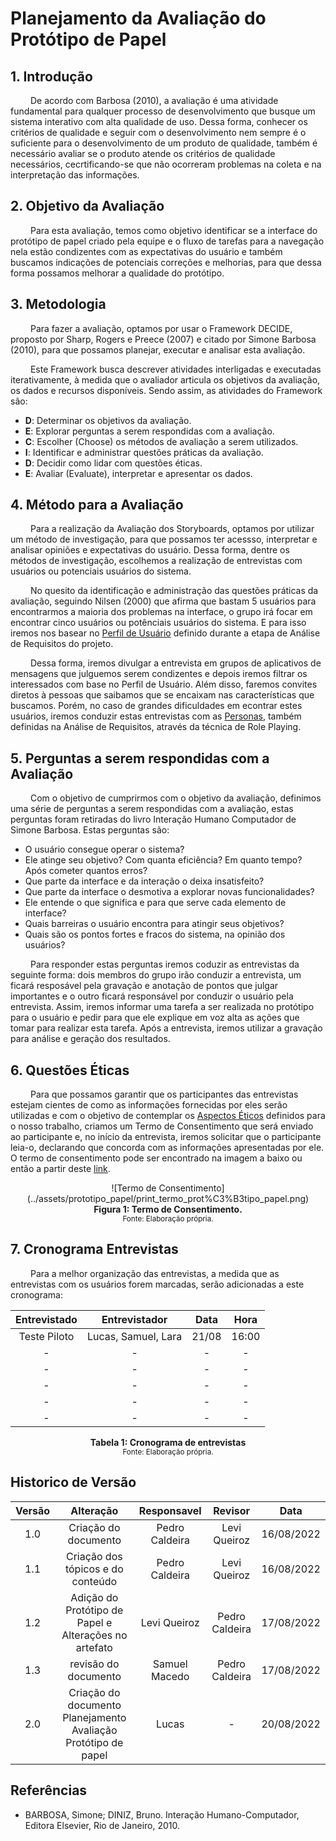 # Planejamento da Avaliação do Protótipo de Papel

## 1. Introdução
&emsp;&emsp; De acordo com Barbosa (2010), a avaliação é uma atividade fundamental para qualquer processo de desenvolvimento que busque um sistema interativo com alta qualidade de uso. Dessa forma, conhecer os critérios de qualidade e seguir com o desenvolvimento nem sempre é o suficiente para o desenvolvimento de um produto de qualidade, também é necessário avaliar se o produto atende os critérios de qualidade necessários, cecrtificando-se que não ocorreram problemas na coleta e na interpretação das informações.

## 2. Objetivo da Avaliação
&emsp;&emsp; Para esta avaliação, temos como objetivo identificar se a interface do protótipo de papel criado pela equipe e o fluxo de tarefas para a navegação nela estão condizentes com as expectativas do usuário e também buscamos indicações de potenciais correções e melhorias, para que dessa forma possamos melhorar a qualidade do protótipo.

## 3. Metodologia
&emsp;&emsp; Para fazer a avaliação, optamos por usar o Framework DECIDE, proposto por Sharp, Rogers e Preece (2007) e citado por Simone Barbosa (2010), para que possamos planejar, executar e analisar esta avaliação.

&emsp;&emsp; Este Framework busca descrever atividades interligadas e executadas iterativamente, à medida que o avaliador articula os objetivos da avaliação, os dados e recursos disponíveis. Sendo assim, as atividades do Framework são:

- **D**: Determinar os objetivos da avaliação.
- **E**: Explorar perguntas a serem respondidas com a avaliação. 
- **C**: Escolher (Choose) os métodos de avaliação a serem utilizados.
- **I**: Identificar e administrar questões práticas da avaliação.
- **D**: Decidir como lidar com questões éticas.
- **E**: Avaliar (Evaluate), interpretar e apresentar os dados.

## 4. Método para a Avaliação
&emsp;&emsp; Para a realização da Avaliação dos Storyboards, optamos por utilizar um método de investigação, para que possamos ter acessso, interpretar e analisar opiniões e expectativas do usuário. Dessa forma, dentre os métodos de investigação, escolhemos a realização de entrevistas com usuários ou potenciais usuários do sistema.

&emsp;&emsp; No quesito da identificação e administração das questões práticas da avaliação, seguindo Nilsen (2000) que afirma que bastam 5 usuários para encontrarmos a maioria dos problemas na interface, o grupo irá focar em encontrar cinco usuários ou potênciais usuários do sistema. E para isso iremos nos basear no [Perfil de Usuário](../analiseRequisitos/perfilUsuario.md) definido durante a etapa de Análise de Requisitos do projeto. 

&emsp;&emsp; Dessa forma, iremos divulgar a entrevista em grupos de aplicativos de mensagens que julguemos serem condizentes e depois iremos filtrar os interessados com base no Perfil de Usuário. Além disso, faremos convites diretos à pessoas que saibamos que se encaixam nas características que buscamos. Porém, no caso de grandes dificuldades em econtrar estes usuários, iremos conduzir estas entrevistas com as [Personas](../analiseRequisitos/personas.md), também definidas na Análise de Requisitos, através da técnica de Role Playing.

## 5. Perguntas a serem respondidas com a Avaliação
&emsp;&emsp; Com o objetivo de cumprirmos com o objetivo da avaliação, definimos uma série de perguntas a serem respondidas com a avaliação, estas perguntas foram retiradas do livro Interação Humano Computador de Simone Barbosa. Estas perguntas são:

- O usuário consegue operar o sistema?
- Ele atinge seu objetivo? Com quanta eficiência? Em quanto tempo? Após cometer quantos erros?
- Que parte da interface e da interação o deixa insatisfeito?
- Que parte da interface o desmotiva a explorar novas funcionalidades?
- Ele entende o que significa e para que serve cada elemento de interface?
- Quais barreiras o usuário encontra para atingir seus objetivos?
- Quais são os pontos fortes e fracos do sistema, na opinião dos usuários?

&emsp;&emsp; Para responder estas perguntas iremos coduzir as entrevistas da seguinte forma: dois membros do grupo irão conduzir a entrevista, um ficará resposável pela gravação e anotação de pontos que julgar importantes e o outro ficará responsável por conduzir o usuário pela entrevista. Assim, iremos informar uma tarefa a ser realizada no protótipo para o usuário e pedir para que ele explique em voz alta as ações que tomar para realizar esta tarefa. Após a entrevista, iremos utilizar a gravação para análise e geração dos resultados.

## 6. Questões Éticas
&emsp;&emsp; Para que possamos garantir que os participantes das entrevistas estejam cientes de como as informações fornecidas por eles serão utilizadas e com o objetivo de contemplar os [Aspectos Éticos](../analiseRequisitos/aspectosEticos.md) definidos para o nosso trabalho, criamos um Termo de Consentimento que será enviado ao participante e, no início da entrevista, iremos solicitar que o participante leia-o, declarando que concorda com as informações apresentadas por ele. O termo de consentimento pode ser encontrado na imagem a baixo ou então a partir deste [link](../assets/prototipo_papel/Termo_de_Consentimento_Prototipo_Papel.pdf).

<center>
![Termo de Consentimento](../assets/prototipo_papel/print_termo_prot%C3%B3tipo_papel.png)
</center>

<figcaption align='center'>
    <b>Figura 1: Termo de Consentimento.</b>
    <br><small>Fonte: Elaboração própria.</small>
</figcaption>

## 7. Cronograma Entrevistas
&emsp;&emsp; Para a melhor organização das entrevistas, a medida que as entrevistas com os usuários forem marcadas, serão adicionadas a este cronograma:

<center>

| Entrevistado |                Entrevistador               | Data |         Hora        |  
|:------:|:--------------------------------------:|:-----------:|:----------------------:|
|   Teste Piloto  |  Lucas, Samuel, Lara  |  21/08    | 16:00 | 
|  - |  -  |    -    | - | 
|   -  |  -  |    -    | - | 
|   -  |  -  |    -    | - | 
|   -  |  -  |    -    | - | 
|   -  |  -  |    -    | - | 

</center>

<figcaption align='center'>
    <b>Tabela 1: Cronograma de entrevistas</b>
    <br><small>Fonte: Elaboração própria.</small>
</figcaption>

## Historico de Versão 

|    Versão    | Alteração| Responsavel        | Revisor     | Data
| :--------: | :----: | :------------------: | :-------------: |:----:|
| 1.0| Criação do documento | Pedro Caldeira | Levi Queiroz | 16/08/2022 |
| 1.1| Criação dos tópicos e do conteúdo | Pedro Caldeira | Levi Queiroz | 16/08/2022 |
| 1.2| Adição do Protótipo de Papel e Alterações no artefato | Levi Queiroz | Pedro Caldeira | 17/08/2022 |
| 1.3| revisão do documento | Samuel Macedo | Pedro Caldeira | 17/08/2022 |
| 2.0| Criação do documento Planejamento Avaliação Protótipo de papel |Lucas | - | 20/08/2022 |


## Referências

- BARBOSA, Simone; DINIZ, Bruno. Interação Humano-Computador, Editora Elsevier, Rio de Janeiro, 2010.
